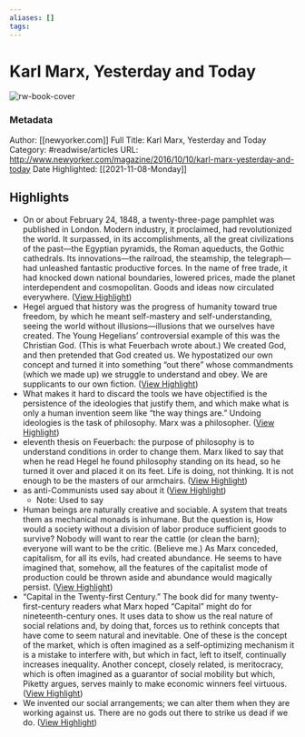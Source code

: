 ```yaml
---
aliases: []
tags:
---
```

# Karl Marx, Yesterday and Today

![rw-book-cover](https://readwise-assets.s3.amazonaws.com/static/images/article1.be68295a7e40.png)
### Metadata
Author: [[newyorker.com]]
Full Title: Karl Marx, Yesterday and Today
Category: #readwise/articles
URL: http://www.newyorker.com/magazine/2016/10/10/karl-marx-yesterday-and-today
Date Highlighted: [[2021-11-08-Monday]]

## Highlights
- On or about February 24, 1848, a twenty-three-page pamphlet was published in London. Modern industry, it proclaimed, had revolutionized the world. It surpassed, in its accomplishments, all the great civilizations of the past—the Egyptian pyramids, the Roman aqueducts, the Gothic cathedrals. Its innovations—the railroad, the steamship, the telegraph—had unleashed fantastic productive forces. In the name of free trade, it had knocked down national boundaries, lowered prices, made the planet interdependent and cosmopolitan. Goods and ideas now circulated everywhere. ([View Highlight](https://instapaper.com/read/1458585946/17931639))
- Hegel argued that history was the progress of humanity toward true freedom, by which he meant self-mastery and self-understanding, seeing the world without illusions—illusions that we ourselves have created. The Young Hegelians’ controversial example of this was the Christian God. (This is what Feuerbach wrote about.) We created God, and then pretended that God created us. We hypostatized our own concept and turned it into something “out there” whose commandments (which we made up) we struggle to understand and obey. We are supplicants to our own fiction. ([View Highlight](https://instapaper.com/read/1458585946/17931975))
- What makes it hard to discard the tools we have objectified is the persistence of the ideologies that justify them, and which make what is only a human invention seem like “the way things are.” Undoing ideologies is the task of philosophy. Marx was a philosopher. ([View Highlight](https://instapaper.com/read/1458585946/17932005))
- eleventh thesis on Feuerbach: the purpose of philosophy is to understand conditions in order to change them. Marx liked to say that when he read Hegel he found philosophy standing on its head, so he turned it over and placed it on its feet. Life is doing, not thinking. It is not enough to be the masters of our armchairs. ([View Highlight](https://instapaper.com/read/1458585946/17932342))
- as anti-Communists used say about it ([View Highlight](https://instapaper.com/read/1458585946/17932377))
    - Note: Used to say
- Human beings are naturally creative and sociable. A system that treats them as mechanical monads is inhumane. But the question is, How would a society without a division of labor produce sufficient goods to survive? Nobody will want to rear the cattle (or clean the barn); everyone will want to be the critic. (Believe me.) As Marx conceded, capitalism, for all its evils, had created abundance. He seems to have imagined that, somehow, all the features of the capitalist mode of production could be thrown aside and abundance would magically persist. ([View Highlight](https://instapaper.com/read/1458585946/17932417))
- “Capital in the Twenty-first Century.” The book did for many twenty-first-century readers what Marx hoped “Capital” might do for nineteenth-century ones. It uses data to show us the real nature of social relations and, by doing that, forces us to rethink concepts that have come to seem natural and inevitable. One of these is the concept of the market, which is often imagined as a self-optimizing mechanism it is a mistake to interfere with, but which in fact, left to itself, continually increases inequality. Another concept, closely related, is meritocracy, which is often imagined as a guarantor of social mobility but which, Piketty argues, serves mainly to make economic winners feel virtuous. ([View Highlight](https://instapaper.com/read/1458585946/17932436))
- We invented our social arrangements; we can alter them when they are working against us. There are no gods out there to strike us dead if we do. ([View Highlight](https://instapaper.com/read/1458585946/17932496))

